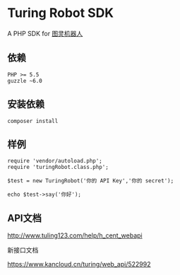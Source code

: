 # Turing Robot SDK

A PHP SDK for [图灵机器人](www.tuling123.com)



## 依赖

```
PHP >= 5.5
guzzle ~6.0
```

## 安装依赖

```
composer install
```

## 样例

```
require 'vendor/autoload.php';
require 'turingRobot.class.php';

$test = new TuringRobot('你的 API Key','你的 secret');

echo $test->say('你好');
```

## API文档

http://www.tuling123.com/help/h_cent_webapi

新接口文档

https://www.kancloud.cn/turing/web_api/522992



